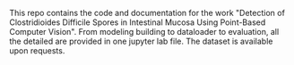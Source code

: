 This repo contains the code and documentation for the work "Detection of Clostridioides Difficile Spores in Intestinal Mucosa Using Point-Based Computer Vision". From modeling building to dataloader to evaluation, all the detailed are provided in one jupyter lab file. The dataset is available upon requests. 


